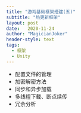 ```yaml
---
title: "游戏基础框架搭建(五)"
subtitle: "热更新框架"
layout: post
date:   2020-11-24
author: "MagicianJoker"
header-style: text
tags:
  - 框架
  - Unity
---
```


- 配置文件的管理
- 加密解密方法
- 同步和异步加载
- 多线程下载、断点续传
- 冗余分析

